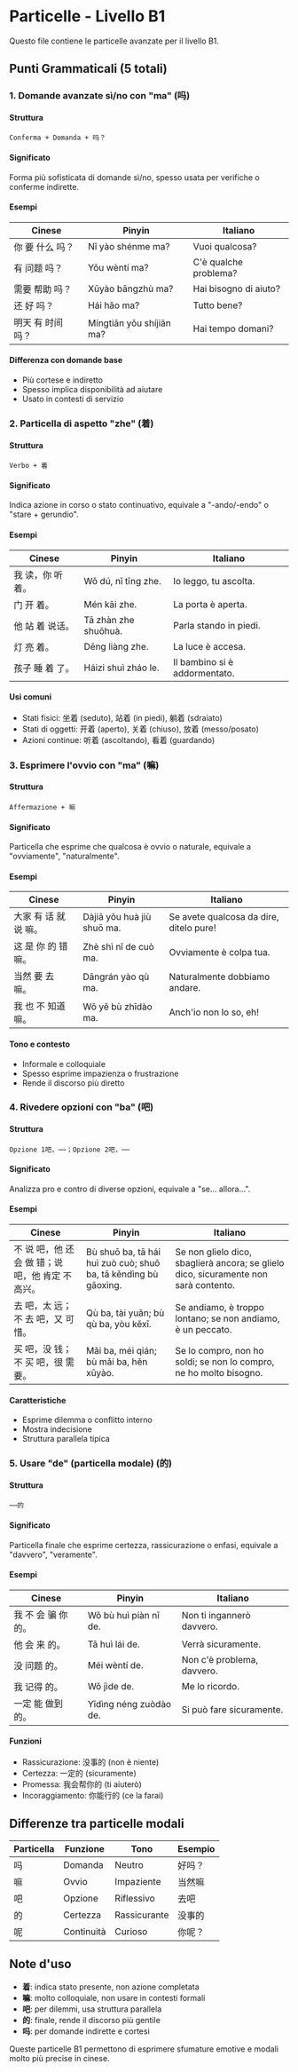 # Particelle - Livello B1

Questo file contiene le particelle avanzate per il livello B1.

## Punti Grammaticali (5 totali)

### 1. Domande avanzate sì/no con "ma" (吗)

#### Struttura

```
Conferma + Domanda + 吗？
```

#### Significato

Forma più sofisticata di domande sì/no, spesso usata per verifiche o conferme indirette.

#### Esempi

| Cinese | Pinyin | Italiano |
|--------|--------|----------|
| 你 要 什么 吗？ | Nǐ yào shénme ma? | Vuoi qualcosa? |
| 有 问题 吗？ | Yǒu wèntí ma? | C'è qualche problema? |
| 需要 帮助 吗？ | Xūyào bāngzhù ma? | Hai bisogno di aiuto? |
| 还 好 吗？ | Hái hǎo ma? | Tutto bene? |
| 明天 有 时间 吗？ | Míngtiān yǒu shíjiān ma? | Hai tempo domani? |

#### Differenza con domande base

- Più cortese e indiretto
- Spesso implica disponibilità ad aiutare
- Usato in contesti di servizio

### 2. Particella di aspetto "zhe" (着)

#### Struttura

```
Verbo + 着
```

#### Significato

Indica azione in corso o stato continuativo, equivale a "-ando/-endo" o "stare + gerundio".

#### Esempi

| Cinese | Pinyin | Italiano |
|--------|--------|----------|
| 我 读，你 听 着。 | Wǒ dú, nǐ tīng zhe. | Io leggo, tu ascolta. |
| 门 开 着。 | Mén kāi zhe. | La porta è aperta. |
| 他 站 着 说话。 | Tā zhàn zhe shuōhuà. | Parla stando in piedi. |
| 灯 亮 着。 | Dēng liàng zhe. | La luce è accesa. |
| 孩子 睡 着 了。 | Háizi shuì zháo le. | Il bambino si è addormentato. |

#### Usi comuni

- Stati fisici: 坐着 (seduto), 站着 (in piedi), 躺着 (sdraiato)
- Stati di oggetti: 开着 (aperto), 关着 (chiuso), 放着 (messo/posato)
- Azioni continue: 听着 (ascoltando), 看着 (guardando)

### 3. Esprimere l'ovvio con "ma" (嘛)

#### Struttura

```
Affermazione + 嘛
```

#### Significato

Particella che esprime che qualcosa è ovvio o naturale, equivale a "ovviamente", "naturalmente".

#### Esempi

| Cinese | Pinyin | Italiano |
|--------|--------|----------|
| 大家 有 话 就 说 嘛。 | Dàjiā yǒu huà jiù shuō ma. | Se avete qualcosa da dire, ditelo pure! |
| 这 是 你 的 错 嘛。 | Zhè shì nǐ de cuò ma. | Ovviamente è colpa tua. |
| 当然 要 去 嘛。 | Dāngrán yào qù ma. | Naturalmente dobbiamo andare. |
| 我 也 不 知道 嘛。 | Wǒ yě bù zhīdào ma. | Anch'io non lo so, eh! |

#### Tono e contesto

- Informale e colloquiale
- Spesso esprime impazienza o frustrazione
- Rende il discorso più diretto

### 4. Rivedere opzioni con "ba" (吧)

#### Struttura

```
Opzione 1吧，⋯⋯；Opzione 2吧，⋯⋯
```

#### Significato

Analizza pro e contro di diverse opzioni, equivale a "se... allora...".

#### Esempi

| Cinese | Pinyin | Italiano |
|--------|--------|----------|
| 不 说 吧，他 还 会 做 错；说 吧，他 肯定 不 高兴。 | Bù shuō ba, tā hái huì zuò cuò; shuō ba, tā kěndìng bù gāoxìng. | Se non glielo dico, sbaglierà ancora; se glielo dico, sicuramente non sarà contento. |
| 去 吧，太 远；不 去 吧，又 可惜。 | Qù ba, tài yuǎn; bù qù ba, yòu kěxī. | Se andiamo, è troppo lontano; se non andiamo, è un peccato. |
| 买 吧，没 钱；不 买 吧，很 需要。 | Mǎi ba, méi qián; bù mǎi ba, hěn xūyào. | Se lo compro, non ho soldi; se non lo compro, ne ho molto bisogno. |

#### Caratteristiche

- Esprime dilemma o conflitto interno
- Mostra indecisione
- Struttura parallela tipica

### 5. Usare "de" (particella modale) (的)

#### Struttura

```
⋯⋯的
```

#### Significato

Particella finale che esprime certezza, rassicurazione o enfasi, equivale a "davvero", "veramente".

#### Esempi

| Cinese | Pinyin | Italiano |
|--------|--------|----------|
| 我 不 会 骗 你 的。 | Wǒ bù huì piàn nǐ de. | Non ti ingannerò davvero. |
| 他 会 来 的。 | Tā huì lái de. | Verrà sicuramente. |
| 没 问题 的。 | Méi wèntí de. | Non c'è problema, davvero. |
| 我 记得 的。 | Wǒ jìde de. | Me lo ricordo. |
| 一定 能 做到 的。 | Yīdìng néng zuòdào de. | Si può fare sicuramente. |

#### Funzioni

- Rassicurazione: 没事的 (non è niente)
- Certezza: 一定的 (sicuramente)
- Promessa: 我会帮你的 (ti aiuterò)
- Incoraggiamento: 你能行的 (ce la farai)

## Differenze tra particelle modali

| Particella | Funzione | Tono | Esempio |
|------------|----------|------|---------|
| 吗 | Domanda | Neutro | 好吗？ |
| 嘛 | Ovvio | Impaziente | 当然嘛 |
| 吧 | Opzione | Riflessivo | 去吧 |
| 的 | Certezza | Rassicurante | 没事的 |
| 呢 | Continuità | Curioso | 你呢？ |

## Note d'uso

- **着**: indica stato presente, non azione completata
- **嘛**: molto colloquiale, non usare in contesti formali
- **吧**: per dilemmi, usa struttura parallela
- **的**: finale, rende il discorso più gentile
- **吗**: per domande indirette e cortesi

Queste particelle B1 permettono di esprimere sfumature emotive e modali molto più precise in cinese.

